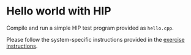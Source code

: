 # Hello world with HIP

Compile and run a simple HIP test program provided as `hello.cpp`.

Please follow the system-specific instructions provided in the
[exercise instructions](../../../../../exercise-instructions.md).
